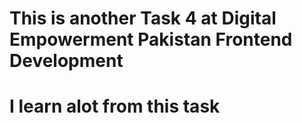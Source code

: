 # This is another Task 4 at Digital Empowerment Pakistan Frontend Development
# I learn alot from this task 